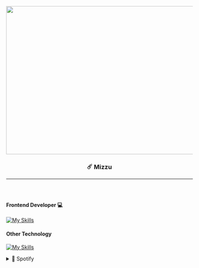 <div align="center">
<!--Img-->

  <img align="center" height="400" width="700" src="https://media.tenor.com/On7nVJgMM7YAAAAC/your-name-kimi-no-na-wa.giff"  />


### ☄️ Mizzu
---
###

<br>
<div align="left">
<h4>Frontend Developer 💻</h4>
<!--Icons-->
  
[![My Skills](https://skillicons.dev/icons?i=html,css,bootstrap,tailwind,js)](https://skillicons.dev)

<h4>
  Other Technology
</h4>

[![My Skills](https://skillicons.dev/icons?i=dart,flutter,python,django,flask)](https://skillicons.dev)
<details>
  <summary>🎵 Spotify</summary>
  
![Alt text](https://spotify-recently-played-readme.vercel.app/api?user=31t5ldnl22dk6cziqtedriwbgera)
</details>
</div>

</div>


